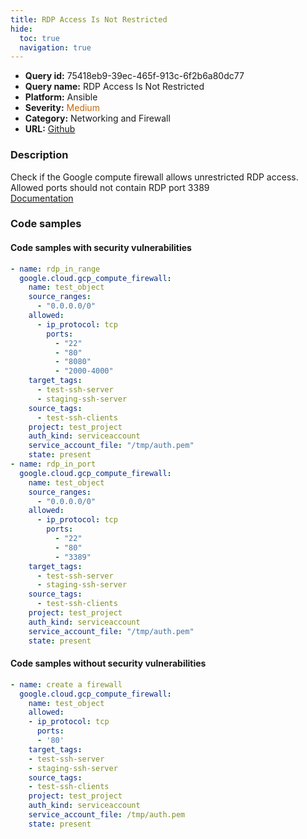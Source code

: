 ```yaml
---
title: RDP Access Is Not Restricted
hide:
  toc: true
  navigation: true
---
```


<style>
  .highlight .hll {
    background-color: #ff171742;
  }
  .md-content {
    max-width: 1100px;
    margin: 0 auto;
  }
</style>

-   **Query id:** 75418eb9-39ec-465f-913c-6f2b6a80dc77
-   **Query name:** RDP Access Is Not Restricted
-   **Platform:** Ansible
-   **Severity:** <span style="color:#C60">Medium</span>
-   **Category:** Networking and Firewall
-   **URL:** [Github](https://github.com/Checkmarx/kics/tree/master/assets/queries/ansible/gcp/rdp_access_is_not_restricted)

### Description
Check if the Google compute firewall allows unrestricted RDP access. Allowed ports should not contain RDP port 3389<br>
[Documentation](https://docs.ansible.com/ansible/latest/collections/google/cloud/gcp_compute_firewall_module.html)

### Code samples
#### Code samples with security vulnerabilities
```yaml title="Postitive test num. 1 - yaml file" hl_lines="8 29"
- name: rdp_in_range
  google.cloud.gcp_compute_firewall:
    name: test_object
    source_ranges:
      - "0.0.0.0/0"
    allowed:
      - ip_protocol: tcp
        ports:
          - "22"
          - "80"
          - "8080"
          - "2000-4000"
    target_tags:
      - test-ssh-server
      - staging-ssh-server
    source_tags:
      - test-ssh-clients
    project: test_project
    auth_kind: serviceaccount
    service_account_file: "/tmp/auth.pem"
    state: present
- name: rdp_in_port
  google.cloud.gcp_compute_firewall:
    name: test_object
    source_ranges:
      - "0.0.0.0/0"
    allowed:
      - ip_protocol: tcp
        ports:
          - "22"
          - "80"
          - "3389"
    target_tags:
      - test-ssh-server
      - staging-ssh-server
    source_tags:
      - test-ssh-clients
    project: test_project
    auth_kind: serviceaccount
    service_account_file: "/tmp/auth.pem"
    state: present

```


#### Code samples without security vulnerabilities
```yaml title="Negative test num. 1 - yaml file"
- name: create a firewall
  google.cloud.gcp_compute_firewall:
    name: test_object
    allowed:
    - ip_protocol: tcp
      ports:
      - '80'
    target_tags:
    - test-ssh-server
    - staging-ssh-server
    source_tags:
    - test-ssh-clients
    project: test_project
    auth_kind: serviceaccount
    service_account_file: /tmp/auth.pem
    state: present

```
